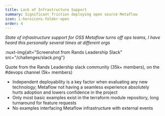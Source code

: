 ```yaml
---
title: Lack of Infrastructure Support
summary: Significant friction deploying open source Metaflow
icon: i-heroicons-folder-open
order: 4
---
```


*State of infrastructure support for OSS Metaflow turns off ops teams, I have heard this personally several times at different orgs*

:nuxt-img{alt="Screenshot from Rands Leadership Slack" src="/challenges/slack.png"}

Quote from the Rands Leadership slack community (35k+ members), on the #devops channel (5k+ members)

- Independent deployability is a key factor when evaluating any new technology; Metaflow not having a seamless experience absolutely hurts adoption and lowers confidence in the project
- Only most basic examples exist in the terraform module repository, long turnaround for feature requests
- No examples interfacing Metaflow infrastructure with external events
